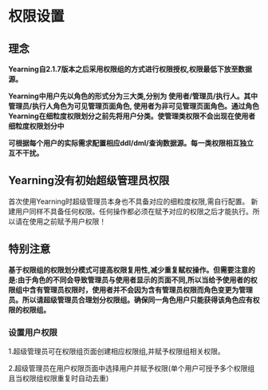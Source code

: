 # 权限设置

## 理念

**Yearning自2.1.7版本之后采用权限组的方式进行权限授权,权限最低下放至数据源。** 

**Yearning中用户先以角色的形式分为三大类,分别为 使用者/管理员/执行人。其中管理员/执行人角色为可见管理页面角色, 使用者为非可见管理页面角色。通过角色Yearning在细粒度权限划分之前先将用户分类。使管理类权限不会出现在使用者细粒度权限划分中** 

**可根据每个用户的实际需求配置相应ddl/dml/查询数据源。每一类权限相互独立互不干扰。**

## Yearning没有初始超级管理员权限
首次使用Yearning时超级管理员本身也不具备对应的细粒度权限,需自行配置。 新建用户同样不具备任何权限。任何操作都必须在赋予对应的权限之后才能执行。所以请在使用之前赋予用户权限！

## 特别注意
**基于权限组的权限划分模式可提高权限复用性,减少重复赋权操作。但需要注意的是:由于角色的不同会导致管理员与使用者显示的页面不同,所以当给予使用者的权限组中含有管理员权限时，使用者并不会因为含有管理员权限而角色变更为管理员。所以请超级管理员合理划分权限组。确保同一角色用户只能获得该角色应有权限的权限组。**

### 设置用户权限

1.超级管理员可在权限组页面创建相应权限组,并赋予权限组相关权限。

2.超级管理员在用户权限页面中选择用户并赋予权限(单个用户可授予多个权限组且当权限组权限重复时自动去重)
